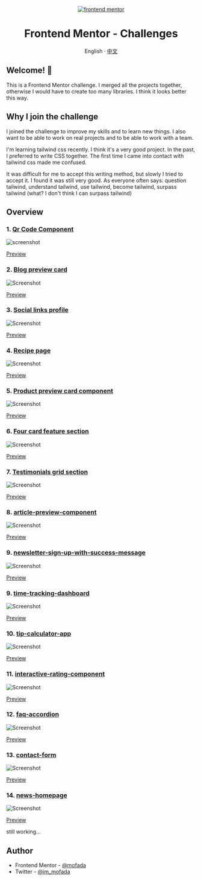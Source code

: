 <div align="center">

<p align="center">
  <a href="https://www.frontendmentor.io/" target="_blank">
         <img alt="frontend mentor" src="resource/frontend-mentor.png" >

  </a>
</p>
<h1>Frontend Mentor - Challenges</h1>

English · [中文](README-zh_CN.md)

</div>

## Welcome! 👋

This is a Frontend Mentor challenge. I merged all the projects together, otherwise I would have to
create too many libraries. I think it looks better this way.

## Why I join the challenge

I joined the challenge to improve my skills and to learn new things. I also want to be able to work
on real projects and to be able to work with a team.

I'm learning tailwind css recently. I think it's a very good project. In the past, I preferred to
write CSS together. The first time I came into contact with tailwind css made me confused.

It was difficult for me to accept this writing method, but slowly I tried to accept it. I found
it was still very good. As everyone often says: question tailwind, understand tailwind, use
tailwind, become tailwind, surpass tailwind (what? I don't think I can surpass tailwind)

## Overview

### 1. [Qr Code Component](challenges/qr-code-component)

![screenshot](challenges/qr-code-component/screenshot/screenshot.png)

[Preview](https://mofada.github.io/frontend-mentor/challenges/qr-code-component/)

### 2. [Blog preview card](challenges/blog-preview-card)

![Screenshot](challenges/blog-preview-card/screenshot/screenshot.png)

[Preview](https://mofada.github.io/frontend-mentor/challenges/blog-preview-card/)

### 3. [Social links profile](challenges/social-links-profile)

![Screenshot](challenges/social-links-profile/screenshot/screenshot.png)

[Preview](https://mofada.github.io/frontend-mentor/challenges/social-links-profile/)

### 4. [Recipe page](challenges/recipe-page)

![Screenshot](challenges/recipe-page/screenshot/screenshot.png)

[Preview](https://mofada.github.io/frontend-mentor/challenges/recipe-page/)

### 5. [Product preview card component](challenges/product-preview-card-component)

![Screenshot](challenges/product-preview-card-component/screenshot/screenshot.png)

[Preview](https://mofada.github.io/frontend-mentor/challenges/product-preview-card-component/)

### 6. [Four card feature section](challenges/four-card-feature-section)

![Screenshot](challenges/four-card-feature-section/screenshot/screenshot.png)

[Preview](https://mofada.github.io/frontend-mentor/challenges/four-card-feature-section/)

### 7. [Testimonials grid section](challenges/testimonials-grid-section)

![Screenshot](challenges/testimonials-grid-section/screenshot/screenshot.png)

[Preview](https://mofada.github.io/frontend-mentor/challenges/testimonials-grid-section/)

### 8. [article-preview-component](challenges/article-preview-component)

![Screenshot](challenges/article-preview-component/screenshot/screenshot.png)

[Preview](https://mofada.github.io/frontend-mentor/challenges/article-preview-component/)

### 9. [newsletter-sign-up-with-success-message](challenges/newsletter-sign-up-with-success-message)

![Screenshot](challenges/newsletter-sign-up-with-success-message/screenshot/screenshot.png)

[Preview](https://mofada.github.io/frontend-mentor/challenges/newsletter-sign-up-with-success-message/)

### 9. [time-tracking-dashboard](challenges/time-tracking-dashboard)

![Screenshot](challenges/time-tracking-dashboard/screenshot/screenshot.png)

[Preview](https://mofada.github.io/frontend-mentor/challenges/time-tracking-dashboard/)

### 10. [tip-calculator-app](challenges/tip-calculator-app)

![Screenshot](challenges/tip-calculator-app/screenshot/screenshot.png)

[Preview](https://mofada.github.io/frontend-mentor/challenges/time-tracking-dashboard/)

### 11. [interactive-rating-component](challenges/interactive-rating-component)

![Screenshot](challenges/interactive-rating-component/screenshot/screenshot.png)

[Preview](https://mofada.github.io/frontend-mentor/challenges/interactive-rating-component/)

### 12. [faq-accordion](challenges/faq-accordion)

![Screenshot](challenges/faq-accordion/screenshot/screenshot.png)

[Preview](https://mofada.github.io/frontend-mentor/challenges/faq-accordion/)

### 13. [contact-form](challenges/contact-form)

![Screenshot](challenges/contact-form/screenshot/screenshot.png)

[Preview](https://mofada.github.io/frontend-mentor/challenges/contact-form/)

### 14. [news-homepage](challenges/news-homepage)

![Screenshot](challenges/news-homepage/screenshot/screenshot.png)

[Preview](https://mofada.github.io/frontend-mentor/challenges/news-homepage/)

still working...

## Author

- Frontend Mentor - [@mofada](https://www.frontendmentor.io/profile/mofada)
- Twitter - [@im_mofada](https://x.com/im_mofada)
